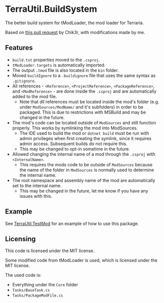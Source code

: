 ﻿# TerraUtil.BuildSystem

The better build system for tModLoader, the mod loader for Terraria.

Based on [this pull request](https://github.com/tModLoader/tModLoader/pull/2472) by Chik3r, with modifications made by me.

## Features

- `build.txt` properties moved to the `.csproj`.
- `tModLoader.targets` is automatically imported.
- The output `.tmod` file is also located in the `bin` folder.
- Moved `buildIgnore` to a `.buildignore` file that uses the same syntax as `.gitignore`.
- All references - `<Reference>`, `<ProjectReference>`, `<PackageReference>`, and `<ModReference>` - are done inside the `.csproj` and are automatically added to the mod file.
    - Note that dll references must be located inside the mod's folder (e.g. under `ModSources/ModName/` and it's subfolders) in order to be packaged. This is due to restrictions with MSBuild and may be changed in the future.
- The mod's code can be located outside of `ModSources` and still function properly. This works by symlinking the mod into ModSources.
    - The IDE used to build the mod or `dotnet build` must be run with admin privileges when first creating the symlink, since it requires admin access. Subsequent builds do not require this.
    - This may be changed to opt-in sometime in the future.
- Allowed changing the internal name of a mod through the `.csproj` with `<InternalName>`.
    - This requires the mods code to be outside of `ModSources` because the name of the folder in `ModSources` is normally used to determine the internal name.
- The root namespace and assembly name of the mod are automatically set to the internal name.
    - This may be changed in the future, let me know if you have any issues with this.

## Example

See [TerraUtil.TestMod](https://github.com/Destructor-Ben/TerraUtil/tree/main/src/TerraUtil.TestMod) for an example of how to use this package.

## Licensing

This code is licensed under the MIT license.

Some modified code from tModLoader is used, which is licensed under the MIT license.

The used code is:

- Everything under the `Core` folder
- `Tasks/BaseTask.cs`
- `Tasks/PackageModFile.cs`
